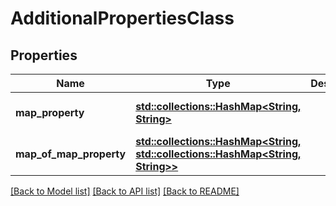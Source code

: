 # AdditionalPropertiesClass

## Properties
Name | Type | Description | Notes
------------ | ------------- | ------------- | -------------
**map_property** | [**std::collections::HashMap<String, String>**](.md) |  | [optional] [default to None]
**map_of_map_property** | [**std::collections::HashMap<String, std::collections::HashMap<String, String>>**](map.md) |  | [optional] [default to None]

[[Back to Model list]](../README.md#documentation-for-models) [[Back to API list]](../README.md#documentation-for-api-endpoints) [[Back to README]](../README.md)


